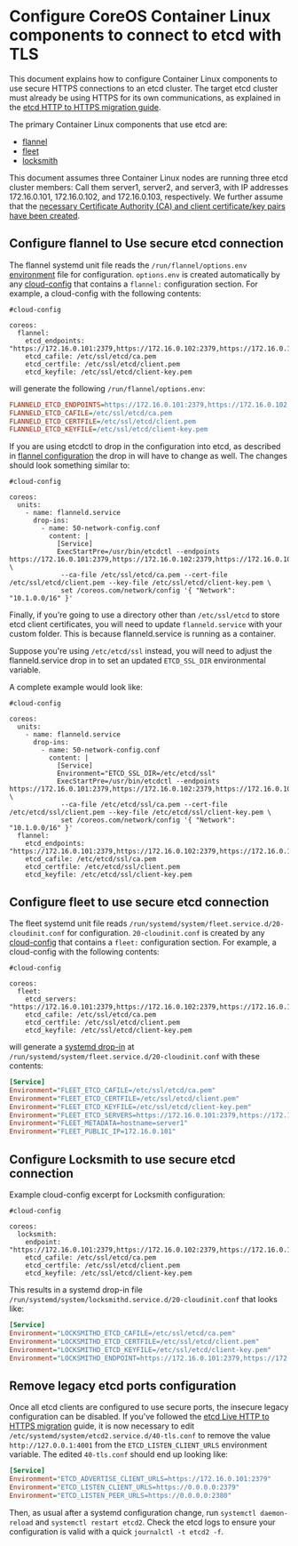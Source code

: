 # Configure CoreOS Container Linux components to connect to etcd with TLS

This document explains how to configure Container Linux components to use secure HTTPS connections to an etcd cluster. The target etcd cluster must already be using HTTPS for its own communications, as explained in the [etcd HTTP to HTTPS migration guide][etcd-live-http-https].

The primary Container Linux components that use etcd are:

* [flannel][flannel]
* [fleet][fleet]
* [locksmith][locksmith]

This document assumes three Container Linux nodes are running three etcd cluster members: Call them server1, server2, and server3, with IP addresses 172.16.0.101, 172.16.0.102, and 172.16.0.103, respectively. We further assume that the [necessary Certificate Authority (CA) and client certificate/key pairs have been created][self-signed-ca].

## Configure flannel to Use secure etcd connection

The flannel systemd unit file reads the `/run/flannel/options.env` [environment][systemd-environments] file for configuration. `options.env` is created automatically by any [cloud-config][cloud-config] that contains a `flannel:` configuration section. For example, a cloud-config with the following contents:

```cloud-config
#cloud-config

coreos:
  flannel:
    etcd_endpoints: "https://172.16.0.101:2379,https://172.16.0.102:2379,https://172.16.0.103:2379"
    etcd_cafile: /etc/ssl/etcd/ca.pem
    etcd_certfile: /etc/ssl/etcd/client.pem
    etcd_keyfile: /etc/ssl/etcd/client-key.pem
```

will generate the following `/run/flannel/options.env`:

```ini
FLANNELD_ETCD_ENDPOINTS=https://172.16.0.101:2379,https://172.16.0.102:2379,https://172.16.0.103:2379
FLANNELD_ETCD_CAFILE=/etc/ssl/etcd/ca.pem
FLANNELD_ETCD_CERTFILE=/etc/ssl/etcd/client.pem
FLANNELD_ETCD_KEYFILE=/etc/ssl/etcd/client-key.pem
```

If you are using etcdctl to drop in the configuration into etcd, as described in [flannel configuration](../flannel/flannel-config.md) the drop in will have to change as well.  The changes should look something similar to:

```cloud-config
#cloud-config

coreos:
  units:
    - name: flanneld.service
      drop-ins:
        - name: 50-network-config.conf
          content: |
            [Service]
            ExecStartPre=/usr/bin/etcdctl --endpoints https://172.16.0.101:2379,https://172.16.0.102:2379,https://172.16.0.103:2379 \
             --ca-file /etc/ssl/etcd/ca.pem --cert-file /etc/ssl/etcd/client.pem --key-file /etc/ssl/etcd/client-key.pem \
             set /coreos.com/network/config '{ "Network": "10.1.0.0/16" }'
```

Finally, if you're going to use a directory other than `/etc/ssl/etcd` to store etcd client certificates, you will need to update `flanneld.service` with your custom folder.  This is because flanneld.service is running as a container.

Suppose you're using `/etc/etcd/ssl` instead, you will need to adjust the flanneld.service drop in to set an updated `ETCD_SSL_DIR` environmental variable.
 
A complete example would look like:

```cloud-config
#cloud-config

coreos:
  units:
    - name: flanneld.service
      drop-ins:
        - name: 50-network-config.conf
          content: |
            [Service]
            Environment="ETCD_SSL_DIR=/etc/etcd/ssl"
            ExecStartPre=/usr/bin/etcdctl --endpoints https://172.16.0.101:2379,https://172.16.0.102:2379,https://172.16.0.103:2379 \
             --ca-file /etc/etcd/ssl/ca.pem --cert-file /etc/etcd/ssl/client.pem --key-file /etc/etcd/ssl/client-key.pem \
             set /coreos.com/network/config '{ "Network": "10.1.0.0/16" }'
  flannel:
    etcd_endpoints: "https://172.16.0.101:2379,https://172.16.0.102:2379,https://172.16.0.103:2379"
    etcd_cafile: /etc/etcd/ssl/ca.pem
    etcd_certfile: /etc/etcd/ssl/client.pem
    etcd_keyfile: /etc/etcd/ssl/client-key.pem

```

## Configure fleet to use secure etcd connection

The fleet systemd unit file reads `/run/systemd/system/fleet.service.d/20-cloudinit.conf` for configuration. `20-cloudinit.conf` is created by any [cloud-config][cloud-config] that contains a `fleet:` configuration section. For example, a cloud-config with the following contents:

```cloud-config
#cloud-config

coreos:
  fleet:
    etcd_servers: "https://172.16.0.101:2379,https://172.16.0.102:2379,https://172.16.0.103:2379"
    etcd_cafile: /etc/ssl/etcd/ca.pem
    etcd_certfile: /etc/ssl/etcd/client.pem
    etcd_keyfile: /etc/ssl/etcd/client-key.pem
```

will generate a [systemd drop-in][drop-ins] at `/run/systemd/system/fleet.service.d/20-cloudinit.conf` with these contents:

```ini
[Service]
Environment="FLEET_ETCD_CAFILE=/etc/ssl/etcd/ca.pem"
Environment="FLEET_ETCD_CERTFILE=/etc/ssl/etcd/client.pem"
Environment="FLEET_ETCD_KEYFILE=/etc/ssl/etcd/client-key.pem"
Environment="FLEET_ETCD_SERVERS=https://172.16.0.101:2379,https://172.16.0.102:2379,https://172.16.0.103:2379"
Environment="FLEET_METADATA=hostname=server1"
Environment="FLEET_PUBLIC_IP=172.16.0.101"
```

## Configure Locksmith to use secure etcd connection

Example cloud-config excerpt for Locksmith configuration:

```cloud-config
#cloud-config

coreos:
  locksmith:
    endpoint: "https://172.16.0.101:2379,https://172.16.0.102:2379,https://172.16.0.103:2379"
    etcd_cafile: /etc/ssl/etcd/ca.pem
    etcd_certfile: /etc/ssl/etcd/client.pem
    etcd_keyfile: /etc/ssl/etcd/client-key.pem
```

This results in a systemd drop-in file
`/run/systemd/system/locksmithd.service.d/20-cloudinit.conf` that looks like:

```ini
[Service]
Environment="LOCKSMITHD_ETCD_CAFILE=/etc/ssl/etcd/ca.pem"
Environment="LOCKSMITHD_ETCD_CERTFILE=/etc/ssl/etcd/client.pem"
Environment="LOCKSMITHD_ETCD_KEYFILE=/etc/ssl/etcd/client-key.pem"
Environment="LOCKSMITHD_ENDPOINT=https://172.16.0.101:2379,https://172.16.0.102:2379,https://172.16.0.103:2379"
```

## Remove legacy etcd ports configuration

Once all etcd clients are configured to use secure ports, the insecure legacy configuration can be disabled. If you've followed the [etcd Live HTTP to HTTPS migration][etcd-live-http-https] guide, it is now necessary to edit `/etc/systemd/system/etcd2.service.d/40-tls.conf` to remove the value `http://127.0.0.1:4001` from the `ETCD_LISTEN_CLIENT_URLS` environment variable. The edited `40-tls.conf` should end up looking like:

```ini
[Service]
Environment="ETCD_ADVERTISE_CLIENT_URLS=https://172.16.0.101:2379"
Environment="ETCD_LISTEN_CLIENT_URLS=https://0.0.0.0:2379"
Environment="ETCD_LISTEN_PEER_URLS=https://0.0.0.0:2380"
```

Then, as usual after a systemd configuration change, run `systemctl daemon-reload` and `systemctl restart etcd2`. Check the etcd logs to ensure your configuration is valid with a quick `journalctl -t etcd2 -f`.

[drop-ins]: ../os/using-systemd-drop-in-units.md
[self-signed-ca]: ../os/generate-self-signed-certificates.md
[locksmith]: https://github.com/coreos/locksmith
[flannel]: https://github.com/coreos/flannel
[fleet]: https://github.com/coreos/fleet
[systemd-environments]: ../os/using-environment-variables-in-systemd-units.md
[cloud-config]: https://github.com/coreos/coreos-cloudinit/blob/master/Documentation/cloud-config.md
[etcd-live-http-https]: etcd-live-http-to-https-migration.md
